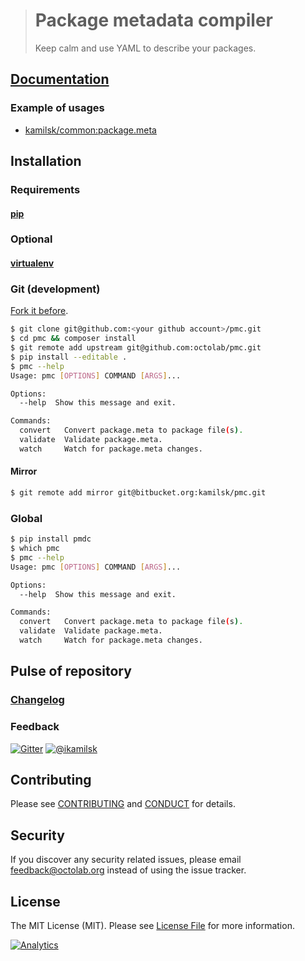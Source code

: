> # Package metadata compiler
>
> Keep calm and use YAML to describe your packages.

## [Documentation](https://github.com/octolab/pmc/wiki)

### Example of usages

- [kamilsk/common:package.meta](https://github.com/kamilsk/Common/blob/3.x/package.meta)

## Installation

### Requirements

#### [pip](http://pip.readthedocs.io/en/latest/installing/)

### Optional

#### [virtualenv](https://virtualenv.pypa.io/en/stable/installation.html)

### Git (development)

[Fork it before](https://github.com/octolab/pmc/fork).

```bash
$ git clone git@github.com:<your github account>/pmc.git
$ cd pmc && composer install
$ git remote add upstream git@github.com:octolab/pmc.git
$ pip install --editable .
$ pmc --help
Usage: pmc [OPTIONS] COMMAND [ARGS]...

Options:
  --help  Show this message and exit.

Commands:
  convert   Convert package.meta to package file(s).
  validate  Validate package.meta.
  watch     Watch for package.meta changes.
```

#### Mirror

```bash
$ git remote add mirror git@bitbucket.org:kamilsk/pmc.git
```

### Global

```bash
$ pip install pmdc
$ which pmc
$ pmc --help
Usage: pmc [OPTIONS] COMMAND [ARGS]...

Options:
  --help  Show this message and exit.

Commands:
  convert   Convert package.meta to package file(s).
  validate  Validate package.meta.
  watch     Watch for package.meta changes.
```

## Pulse of repository

### [Changelog](CHANGELOG.md)

### Feedback

[![Gitter](https://badges.gitter.im/Join%20Chat.svg)](https://gitter.im/octolab/pmc)
[![@ikamilsk](https://img.shields.io/badge/author-%40ikamilsk-blue.svg)](https://twitter.com/ikamilsk)

## Contributing

Please see [CONTRIBUTING](CONTRIBUTING.md) and [CONDUCT](CONDUCT.md) for details.

## Security

If you discover any security related issues, please email feedback@octolab.org instead of using the issue tracker.

## License

The MIT License (MIT). Please see [License File](LICENSE.md) for more information.

[![Analytics](https://ga-beacon.appspot.com/UA-109817251-5/pmc/readme)](https://github.com/igrigorik/ga-beacon)
